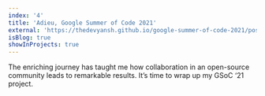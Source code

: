 ```yaml
---
index: '4'
title: 'Adieu, Google Summer of Code 2021'
external: 'https://thedevyansh.github.io/google-summer-of-code-2021/posts/final_report/'
isBlog: true
showInProjects: true
---
```


The enriching journey has taught me how collaboration in an open-source community leads to remarkable results. It’s time to wrap up my GSoC ‘21 project.
